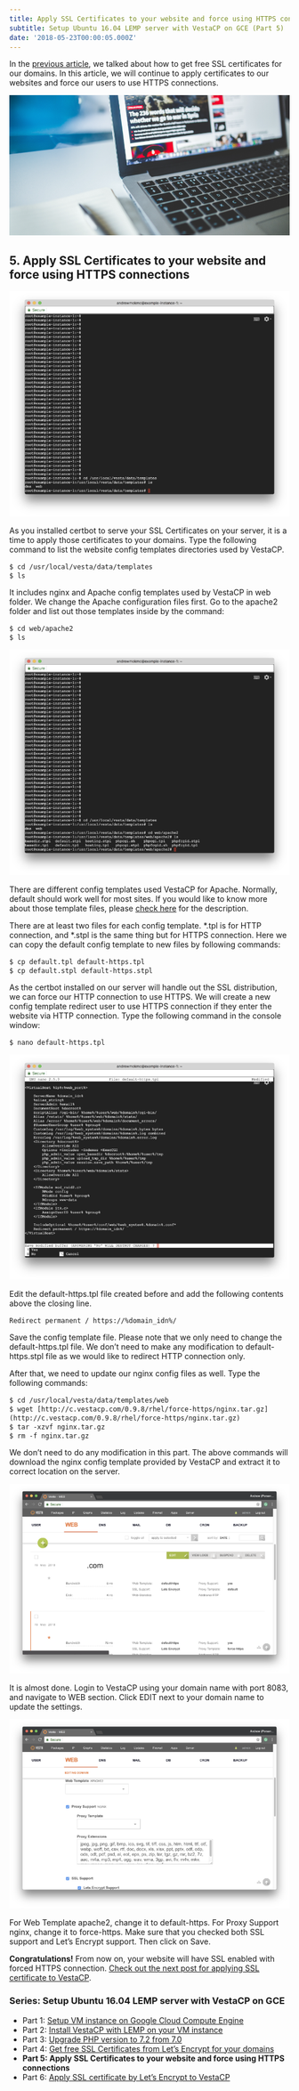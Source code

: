 ```yaml
---
title: Apply SSL Certificates to your website and force using HTTPS connections
subtitle: Setup Ubuntu 16.04 LEMP server with VestaCP on GCE (Part 5)
date: '2018-05-23T00:00:05.000Z'
---
```


In the [previous article](https://medium.com/andrewmmc-io/get-free-ssl-certificates-from-lets-encrypt-for-your-domains-64ae9fa5b8d9), we talked about how to get free SSL certificates for our domains. In this article, we will continue to apply certificates to our websites and force our users to use HTTPS connections.

![](./image1.png)

## 5. Apply SSL Certificates to your website and force using HTTPS connections

![](./image2.png)

As you installed certbot to serve your SSL Certificates on your server, it is a time to apply those certificates to your domains. Type the following command to list the website config templates directories used by VestaCP.

```
$ cd /usr/local/vesta/data/templates
$ ls
```

It includes nginx and Apache config templates used by VestaCP in web folder. We change the Apache configuration files first. Go to the apache2 folder and list out those templates inside by the command:

```
$ cd web/apache2
$ ls
```

![](./image3.png)

There are different config templates used VestaCP for Apache. Normally, default should work well for most sites. If you would like to know more about those template files, please [check here](https://vestacp.com/docs/#template-description) for the description.

There are at least two files for each config template. *.tpl is for HTTP connection, and *.stpl is the same thing but for HTTPS connection. Here we can copy the default config template to new files by following commands:

```
$ cp default.tpl default-https.tpl
$ cp default.stpl default-https.stpl
```

As the certbot installed on our server will handle out the SSL distribution, we can force our HTTP connection to use HTTPS. We will create a new config template redirect user to use HTTPS connection if they enter the website via HTTP connection. Type the following command in the console window:

```
$ nano default-https.tpl
```

![](./image4.png)

Edit the default-https.tpl file created before and add the following contents above the closing </VirtualHost> line.

```
Redirect permanent / https://%domain_idn%/
```

Save the config template file. Please note that we only need to change the default-https.tpl file. We don’t need to make any modification to default-https.stpl file as we would like to redirect HTTP connection only.

After that, we need to update our nginx config files as well. Type the following commands:

```
$ cd /usr/local/vesta/data/templates/web
$ wget [http://c.vestacp.com/0.9.8/rhel/force-https/nginx.tar.gz](http://c.vestacp.com/0.9.8/rhel/force-https/nginx.tar.gz)
$ tar -xzvf nginx.tar.gz
$ rm -f nginx.tar.gz
```

We don’t need to do any modification in this part. The above commands will download the nginx config template provided by VestaCP and extract it to correct location on the server.

![](./image5.png)

It is almost done. Login to VestaCP using your domain name with port 8083, and navigate to WEB section. Click EDIT next to your domain name to update the settings.

![](./image6.png)

For Web Template apache2, change it to default-https. For Proxy Support nginx, change it to force-https. Make sure that you checked both SSL support and Let’s Encrypt support. Then click on Save.

**Congratulations!** From now on, your website will have SSL enabled with forced HTTPS connection. [Check out the next post for applying SSL certificate to VestaCP](https://medium.com/andrewmmc-io/apply-ssl-certificate-by-lets-encrypt-to-vestacp-b2e255e93496).

### Series: Setup Ubuntu 16.04 LEMP server with VestaCP on GCE

* Part 1: [Setup VM instance on Google Cloud Compute Engine](https://medium.com/andrewmmc-io/setup-vm-instance-on-google-cloud-compute-engine-1e7063cfcde6)
* Part 2: [Install VestaCP with LEMP on your VM instance](https://medium.com/andrewmmc-io/install-vestacp-with-lemp-on-your-vm-instance-29dda138bb7d)
* Part 3: [Upgrade PHP version to 7.2 from 7.0](https://medium.com/andrewmmc-io/upgrade-php-version-to-7-2-from-7-0-c005a0926642)
* Part 4: [Get free SSL Certificates from Let’s Encrypt for your domains](https://medium.com/andrewmmc-io/get-free-ssl-certificates-from-lets-encrypt-for-your-domains-64ae9fa5b8d9)
* **Part 5: Apply SSL Certificates to your website and force using HTTPS connections**
* Part 6: [Apply SSL certificate by Let’s Encrypt to VestaCP](https://medium.com/andrewmmc-io/apply-ssl-certificate-by-lets-encrypt-to-vestacp-b2e255e93496)
